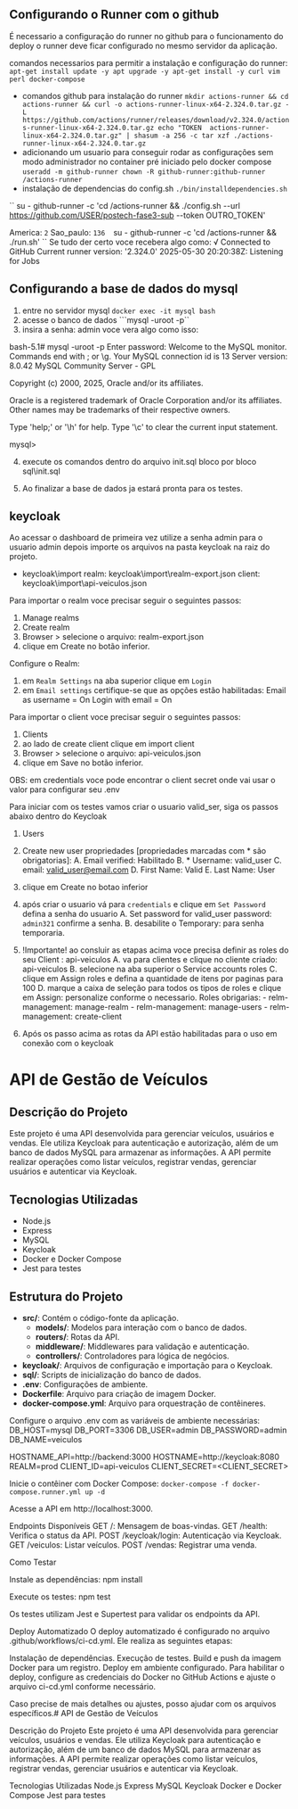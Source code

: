 ## Configurando o Runner com o github

É necessario a configuração do runner no github para o funcionamento do deploy
o runner deve ficar configurado no mesmo servidor da aplicação.

comandos necessarios para permitir a instalação e configuração do runner:
``
apt-get install update -y
apt upgrade -y
apt-get install -y curl vim perl docker-compose
``
- comandos github para instalação do runner
``
mkdir actions-runner && cd actions-runner &&
curl -o actions-runner-linux-x64-2.324.0.tar.gz -L https://github.com/actions/runner/releases/download/v2.324.0/actions-runner-linux-x64-2.324.0.tar.gz
echo "TOKEN  actions-runner-linux-x64-2.324.0.tar.gz" | shasum -a 256 -c
tar xzf ./actions-runner-linux-x64-2.324.0.tar.gz
``
- adicionando um usuario para conseguir rodar as configurações sem modo administrador no container pré iniciado pelo docker compose
``
useradd -m github-runner
chown -R github-runner:github-runner /actions-runner
``
- instalação de dependencias do config.sh
``
./bin/installdependencies.sh
``

``
su - github-runner -c 'cd /actions-runner && ./config.sh --url https://github.com/USER/postech-fase3-sub --token OUTRO_TOKEN'

America: ``2``
Sao_paulo: ``136``
``
``
su - github-runner -c 'cd /actions-runner && ./run.sh'
``
Se tudo der certo voce recebera algo como:
√ Connected to GitHub
Current runner version: '2.324.0'
2025-05-30 20:20:38Z: Listening for Jobs

## Configurando a base de dados do mysql
1. entre no servidor mysql
``docker exec -it mysql bash``
2. acesse o banco de dados
```mysql -uroot -p``
3. insira a senha: admin
voce vera algo como isso:

bash-5.1# mysql -uroot -p
Enter password:
Welcome to the MySQL monitor.  Commands end with ; or \g.
Your MySQL connection id is 13
Server version: 8.0.42 MySQL Community Server - GPL

Copyright (c) 2000, 2025, Oracle and/or its affiliates.

Oracle is a registered trademark of Oracle Corporation and/or its
affiliates. Other names may be trademarks of their respective
owners.

Type 'help;' or '\h' for help. Type '\c' to clear the current input statement.

mysql>

4. execute os comandos dentro do arquivo init.sql bloco por bloco
sql\init.sql

5. Ao finalizar a base de dados ja estará pronta para os testes.


## keycloak

Ao acessar o dashboard de primeira vez utilize a senha admin para o usuario admin depois importe os arquivos na pasta keycloak na raiz do projeto.
- keycloak\import
    realm: keycloak\import\realm-export.json
    client: keycloak\import\api-veiculos.json

Para importar o realm voce precisar seguir o seguintes passos:
1. Manage realms
2. Create realm
3. Browser > selecione o arquivo: realm-export.json
5. clique em Create no botão inferior.

Configure o Realm:
1. em `Realm Settings` na aba superior clique em `Login`
2. em `Email settings` certifique-se que as opções estão habilitadas:
    Email as username = On
    Login with email = On

Para importar o client voce precisar seguir o seguintes passos:
1. Clients
2. ao lado de create client clique em import client
3. Browser > selecione o arquivo: api-veiculos.json
4. clique em Save no botão inferior.

OBS: em credentials voce pode encontrar o client secret onde vai usar o valor para configurar seu .env

Para iniciar com os testes vamos criar o usuario valid_ser, siga os passos abaixo dentro do Keycloak
1. Users
2. Create new user
propriedades [propriedades marcadas com * são obrigatorias]: 
    A. Email verified: Habilitado
    B. * Username: valid_user
    C. email: valid_user@email.com
    D. First Name: Valid
    E. Last Name: User

3. clique em Create no botao inferior
4. após criar o usuario vá para `credentials` e clique em `Set Password` defina a senha do usuario
    A. Set password for valid_user
    password: `admin321`
    confirme a senha.
    B. desabilite o Temporary: para senha temporaria.

5. !Importante! ao consluir as etapas acima voce precisa definir as roles do seu Client : api-veiculos
    A. va para clientes e clique no cliente criado: api-veiculos
    B. selecione na aba superior o Service accounts roles
    C. clique em Assign roles e defina a quantidade de itens por paginas para 100
    D. marque a caixa de seleção para todos os tipos de roles e clique em Assign: personalize conforme o necessario.
        Roles obrigarias:
            - relm-management: manage-realm
            - relm-management: manage-users
            - relm-management: create-client

6. Após os passo acima as rotas da API estão habilitadas para o uso em conexão com o keycloak


# API de Gestão de Veículos

## Descrição do Projeto

Este projeto é uma API desenvolvida para gerenciar veículos, usuários e vendas. Ele utiliza Keycloak para autenticação e autorização, além de um banco de dados MySQL para armazenar as informações. A API permite realizar operações como listar veículos, registrar vendas, gerenciar usuários e autenticar via Keycloak.

## Tecnologias Utilizadas

- Node.js
- Express
- MySQL
- Keycloak
- Docker e Docker Compose
- Jest para testes

## Estrutura do Projeto

- **src/**: Contém o código-fonte da aplicação.
  - **models/**: Modelos para interação com o banco de dados.
  - **routers/**: Rotas da API.
  - **middleware/**: Middlewares para validação e autenticação.
  - **controllers/**: Controladores para lógica de negócios.
- **keycloak/**: Arquivos de configuração e importação para o Keycloak.
- **sql/**: Scripts de inicialização do banco de dados.
- **.env**: Configurações de ambiente.
- **Dockerfile**: Arquivo para criação de imagem Docker.
- **docker-compose.yml**: Arquivo para orquestração de contêineres.

Configure o arquivo .env com as variáveis de ambiente necessárias:
DB_HOST=mysql
DB_PORT=3306
DB_USER=admin
DB_PASSWORD=admin
DB_NAME=veiculos

HOSTNAME_API=http://backend:3000
HOSTNAME=http://keycloak:8080
REALM=prod
CLIENT_ID=api-veiculos
CLIENT_SECRET=<CLIENT_SECRET>

Inicie o contêiner com Docker Compose:
``docker-compose -f docker-compose.runner.yml up -d``

Acesse a API em http://localhost:3000.

Endpoints Disponíveis
GET /: Mensagem de boas-vindas.
GET /health: Verifica o status da API.
POST /keycloak/login: Autenticação via Keycloak.
GET /veiculos: Listar veículos.
POST /vendas: Registrar uma venda.

Como Testar

Instale as dependências:
npm install

Execute os testes:
npm test

Os testes utilizam Jest e Supertest para validar os endpoints da API.


Deploy Automatizado
O deploy automatizado é configurado no arquivo .github/workflows/ci-cd.yml. Ele realiza as seguintes etapas:

Instalação de dependências.
Execução de testes.
Build e push da imagem Docker para um registro.
Deploy em ambiente configurado.
Para habilitar o deploy, configure as credenciais do Docker no GitHub Actions e ajuste o arquivo ci-cd.yml conforme necessário.

Caso precise de mais detalhes ou ajustes, posso ajudar com os arquivos específicos.# API de Gestão de Veículos

Descrição do Projeto
Este projeto é uma API desenvolvida para gerenciar veículos, usuários e vendas. Ele utiliza Keycloak para autenticação e autorização, além de um banco de dados MySQL para armazenar as informações. A API permite realizar operações como listar veículos, registrar vendas, gerenciar usuários e autenticar via Keycloak.

Tecnologias Utilizadas
    Node.js
    Express
    MySQL
    Keycloak
    Docker e Docker Compose
    Jest para testes


